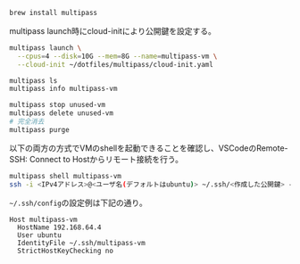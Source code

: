 ```sh
brew install multipass

```

multipass launch時にcloud-initにより公開鍵を設定する。

```sh
multipass launch \
  --cpus=4 --disk=10G --mem=8G --name=multipass-vm \
  --cloud-init ~/dotfiles/multipass/cloud-init.yaml

multipass ls
multipass info multipass-vm

multipass stop unused-vm
multipass delete unused-vm
# 完全消去
multipass purge
```

以下の両方の方式でVMのshellを起動できることを確認し、VSCodeのRemote-SSH: Connect to Hostからリモート接続を行う。

```sh
multipass shell multipass-vm
ssh -i <IPv4アドレス>@<ユーザ名(デフォルトはubuntu)> ~/.ssh/<作成した公開鍵> -o StrictHostKeyChecking=no
```

`~/.ssh/config`の設定例は下記の通り。
```
Host multipass-vm
  HostName 192.168.64.4
  User ubuntu
  IdentityFile ~/.ssh/multipass-vm
  StrictHostKeyChecking no
```
